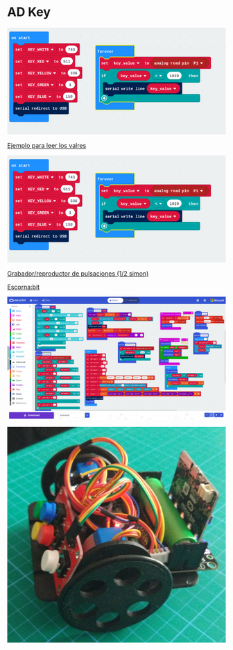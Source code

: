 # AD Key

![](./images/Read-AD_Key.png)

[Ejemplo para leer los valres](https://makecode.microbit.org/_TyDiCdWYV4g6)


![](./images/Read-AD_Key.png)

[Grabador/reproductor de pulsaciones (1/2 simon)](https://makecode.microbit.org/_ggiX0Y9Pg025)

[Escorna:bit](makecode.microbit.org/_HCjRR92dFXXz)

![](./images/escorna:bit.png)

![](./images/escorna:bit.jpg)
